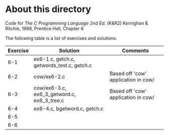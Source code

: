 # About this directory 
Code for _The C Programming Language 2nd Ed._ (K&R2) Kernighan & Ritchie, 1988, Prentice Hall, Chapter 6

The following table is a list of exercises and solutions.

|Exercise|Solution|Comments|
|--------|--------|--------|
|6-1 	 | ex6-1.c, getch.c, getwords_test.c, getch.c||
|6-2  	 | cow/ex6-2.c     | Based off 'cow' application in cow/|
|6-3    | cow/ex6-3.c, ex6_3_getword.c, ex6_3_tree.c |Based off 'cow' application in cow/|
|6-4    | ex6-4.c, bgetword.c, getch.c ||
|6-5    |        |        |
|6-6    |        |        |
